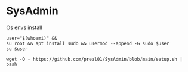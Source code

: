 # SysAdmin
Os envs install

```
user="$(whoami)" &&
su root && apt install sudo && usermod --append -G sudo $user
su $user
```

```
wget -O - https://github.com/preal01/SysAdmin/blob/main/setup.sh | bash
```
